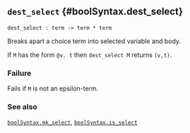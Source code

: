 ## `dest_select` {#boolSyntax.dest_select}


```
dest_select : term -> term * term
```



Breaks apart a choice term into selected variable and body.


If `M` has the form `@v. t` then `dest_select M` returns `(v,t)`.

### Failure

Fails if `M` is not an epsilon-term.

### See also

[`boolSyntax.mk_select`](#boolSyntax.mk_select), [`boolSyntax.is_select`](#boolSyntax.is_select)

